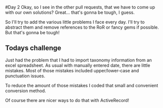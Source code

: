 #Day 2
Okay, so I see in the other pull requests, that we have to come up with our own solutions? Great... that's gonna be tough, I guess.

So I'll try to add the various little problems I face every day. I'll try to abstract them and remove references to the RoR or fancy gems if possible. But that's gonna be tough!

## Todays challenge
Just had the problem that I had to import taxonomy information from an excel spreadsheet.
As usual with manually entered date, there are little mistakes.
Most of those mistakes included upper/lower-case and punctuation issues.

To reduce the amount of those mistakes I coded that small and convenient conversion method.

Of course there are nicer ways to do that with ActiveRecord!
